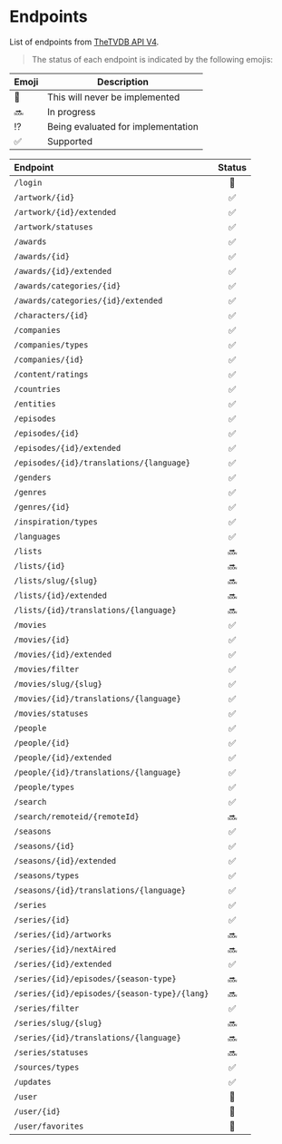 # Endpoints

List of endpoints from [TheTVDB API V4](https://thetvdb.github.io/v4-api/).

> The status of each endpoint is indicated by the following emojis:

| Emoji              | Description                        |
| ------------------ | ---------------------------------- |
| :no_entry_sign:    | This will never be implemented     |
| :soon:             | In progress                        |
| :interrobang:      | Being evaluated for implementation |
| :white_check_mark: | Supported                          |

| Endpoint                                     |       Status       |
| :------------------------------------------- | :----------------: |
| `/login`                                     |  :no_entry_sign:   |
| `/artwork/{id}`                              | :white_check_mark: |
| `/artwork/{id}/extended`                     | :white_check_mark: |
| `/artwork/statuses`                          | :white_check_mark: |
| `/awards`                                    | :white_check_mark: |
| `/awards/{id}`                               | :white_check_mark: |
| `/awards/{id}/extended`                      | :white_check_mark: |
| `/awards/categories/{id}`                    | :white_check_mark: |
| `/awards/categories/{id}/extended`           | :white_check_mark: |
| `/characters/{id}`                           | :white_check_mark: |
| `/companies`                                 | :white_check_mark: |
| `/companies/types`                           | :white_check_mark: |
| `/companies/{id}`                            | :white_check_mark: |
| `/content/ratings`                           | :white_check_mark: |
| `/countries`                                 | :white_check_mark: |
| `/entities`                                  | :white_check_mark: |
| `/episodes`                                  | :white_check_mark: |
| `/episodes/{id}`                             | :white_check_mark: |
| `/episodes/{id}/extended`                    | :white_check_mark: |
| `/episodes/{id}/translations/{language}`     | :white_check_mark: |
| `/genders`                                   | :white_check_mark: |
| `/genres`                                    | :white_check_mark: |
| `/genres/{id}`                               | :white_check_mark: |
| `/inspiration/types`                         | :white_check_mark: |
| `/languages`                                 | :white_check_mark: |
| `/lists`                                     |       :soon:       |
| `/lists/{id}`                                |       :soon:       |
| `/lists/slug/{slug}`                         |       :soon:       |
| `/lists/{id}/extended`                       |       :soon:       |
| `/lists/{id}/translations/{language}`        |       :soon:       |
| `/movies`                                    | :white_check_mark: |
| `/movies/{id}`                               | :white_check_mark: |
| `/movies/{id}/extended`                      | :white_check_mark: |
| `/movies/filter`                             | :white_check_mark: |
| `/movies/slug/{slug}`                        | :white_check_mark: |
| `/movies/{id}/translations/{language}`       | :white_check_mark: |
| `/movies/statuses`                           | :white_check_mark: |
| `/people`                                    | :white_check_mark: |
| `/people/{id}`                               | :white_check_mark: |
| `/people/{id}/extended`                      | :white_check_mark: |
| `/people/{id}/translations/{language}`       | :white_check_mark: |
| `/people/types`                              | :white_check_mark: |
| `/search`                                    | :white_check_mark: |
| `/search/remoteid/{remoteId}`                |       :soon:       |
| `/seasons`                                   | :white_check_mark: |
| `/seasons/{id}`                              | :white_check_mark: |
| `/seasons/{id}/extended`                     | :white_check_mark: |
| `/seasons/types`                             | :white_check_mark: |
| `/seasons/{id}/translations/{language}`      | :white_check_mark: |
| `/series`                                    | :white_check_mark: |
| `/series/{id}`                               | :white_check_mark: |
| `/series/{id}/artworks`                      |       :soon:       |
| `/series/{id}/nextAired`                     |       :soon:       |
| `/series/{id}/extended`                      | :white_check_mark: |
| `/series/{id}/episodes/{season-type}`        |       :soon:       |
| `/series/{id}/episodes/{season-type}/{lang}` |       :soon:       |
| `/series/filter`                             | :white_check_mark: |
| `/series/slug/{slug}`                        |       :soon:       |
| `/series/{id}/translations/{language}`       |       :soon:       |
| `/series/statuses`                           |       :soon:       |
| `/sources/types`                             | :white_check_mark: |
| `/updates`                                   | :white_check_mark: |
| `/user`                                      |  :no_entry_sign:   |
| `/user/{id}`                                 |  :no_entry_sign:   |
| `/user/favorites`                            |  :no_entry_sign:   |
